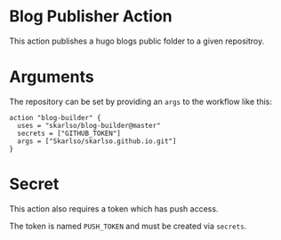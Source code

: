 # Blog Publisher Action

This action publishes a hugo blogs public folder to a given repositroy.

# Arguments

The repository can be set by providing an `args` to the workflow like this:

```
action "blog-builder" {
  uses = "skarlso/blog-builder@master"
  secrets = ["GITHUB_TOKEN"]
  args = ["Skarlso/skarlso.github.io.git"]
}
```

# Secret

This action also requires a token which has push access.

The token is named `PUSH_TOKEN` and must be created via `secrets`.

